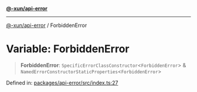 [**@-xun/api-error**](../README.md)

***

[@-xun/api-error](../README.md) / ForbiddenError

# Variable: ForbiddenError

> **ForbiddenError**: `SpecificErrorClassConstructor`\<`ForbiddenError`\> & `NamedErrorConstructorStaticProperties`\<`ForbiddenError`\>

Defined in: [packages/api-error/src/index.ts:27](https://github.com/Xunnamius/api-utils/blob/76aaa5b4cce48ea0bcd85fb368375b4a88bfa80f/packages/api-error/src/index.ts#L27)

